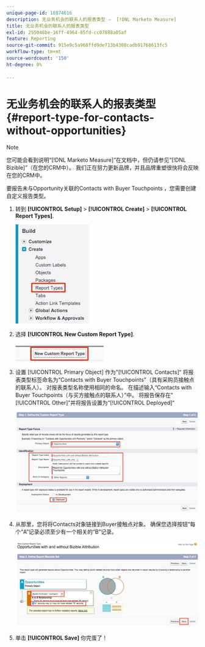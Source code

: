 ```yaml
---
unique-page-id: 18874616
description: 无业务机会的联系人的报表类型 —  [!DNL Marketo Measure]
title: 无业务机会的联系人的报表类型
exl-id: 255048be-16ff-4964-85fd-cc07888a05af
feature: Reporting
source-git-commit: 915e9c5a968ffd9de713b4308cadb91768613fc5
workflow-type: tm+mt
source-wordcount: '150'
ht-degree: 0%

---
```


# 无业务机会的联系人的报表类型 {#report-type-for-contacts-without-opportunities}

>[!NOTE]
>
>您可能会看到说明“[!DNL Marketo Measure]”在文档中，但仍请参见“[!DNL Bizible]”（在您的CRM中）。 我们正在努力更新品牌，并且品牌重塑很快将会反映在您的CRM中。

要报告未与Opportunity关联的Contacts with Buyer Touchpoints ，您需要创建自定义报告类型。

1. 转到 **[!UICONTROL Setup]** > **[!UICONTROL Create]** > **[!UICONTROL Report Types]**.

   ![](assets/1.jpg)

1. 选择 **[!UICONTROL New Custom Report Type]**.

   ![](assets/2.jpg)

1. 设置 [!UICONTROL Primary Object] 作为&quot;[!UICONTROL Contacts]“ 将报表类型标签命名为“Contacts with Buyer Touchpoints”（具有采购员接触点的联系人）。 对报表类型名称使用相同的命名。 在描述输入“Contacts with Buyer Touchpoints（与买方接触点的联系人）”中。 将报告保存在&quot;[!UICONTROL Other]”并将报告设置为“[!UICONTROL Deployed]“

   ![](assets/3.jpg)

1. 从那里，您将将Contacts对象链接到Buyer接触点对象。 确保您选择按钮“每个“A”记录必须至少有一个相关的“B”记录。

   ![](assets/4.jpg)

1. 单击 **[!UICONTROL Save]** 你完蛋了！
